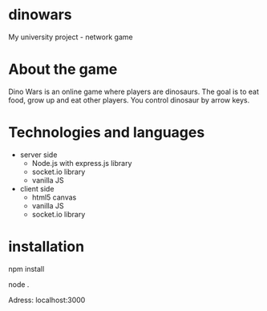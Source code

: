 # dinowars
My university project - network game

# About the game
Dino Wars is an online game where players are dinosaurs. The goal is to eat food, grow up and eat other players. You control dinosaur by arrow keys.

# Technologies and languages
* server side
  * Node.js with express.js library
  * socket.io library
  * vanilla JS
* client side
  * html5 canvas
  * vanilla JS
  * socket.io library

# installation

npm install

node .

Adress: localhost:3000
